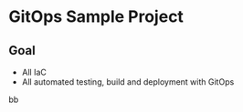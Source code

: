 # GitOps Sample Project

## Goal

- All IaC
- All automated testing, build and deployment with GitOps

bb
